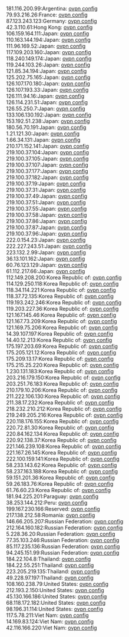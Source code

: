 181.116.200.99:Argentina: [ovpn config](vpn/181_116_200_99.ovpn)  
79.93.216.26:France: [ovpn config](vpn/79_93_216_26.ovpn)  
87.123.243.123:Germany: [ovpn config](vpn/87_123_243_123.ovpn)  
42.3.110.61:Hong Kong: [ovpn config](vpn/42_3_110_61.ovpn)  
106.159.164.111:Japan: [ovpn config](vpn/106_159_164_111.ovpn)  
110.163.144.194:Japan: [ovpn config](vpn/110_163_144_194.ovpn)  
111.96.169.52:Japan: [ovpn config](vpn/111_96_169_52.ovpn)  
117.109.203.160:Japan: [ovpn config](vpn/117_109_203_160.ovpn)  
118.240.149.174:Japan: [ovpn config](vpn/118_240_149_174.ovpn)  
119.244.103.26:Japan: [ovpn config](vpn/119_244_103_26.ovpn)  
121.85.34.194:Japan: [ovpn config](vpn/121_85_34_194.ovpn)  
125.202.75.165:Japan: [ovpn config](vpn/125_202_75_165.ovpn)  
126.107.170.180:Japan: [ovpn config](vpn/126_107_170_180.ovpn)  
126.107.193.33:Japan: [ovpn config](vpn/126_107_193_33.ovpn)  
126.111.94.16:Japan: [ovpn config](vpn/126_111_94_16.ovpn)  
126.114.231.51:Japan: [ovpn config](vpn/126_114_231_51.ovpn)  
126.55.250.7:Japan: [ovpn config](vpn/126_55_250_7.ovpn)  
133.106.130.192:Japan: [ovpn config](vpn/133_106_130_192.ovpn)  
153.192.51.238:Japan: [ovpn config](vpn/153_192_51_238.ovpn)  
180.56.70.191:Japan: [ovpn config](vpn/180_56_70_191.ovpn)  
1.21.121.30:Japan: [ovpn config](vpn/1_21_121_30.ovpn)  
1.66.34.131:Japan: [ovpn config](vpn/1_66_34_131.ovpn)  
210.171.152.141:Japan: [ovpn config](vpn/210_171_152_141.ovpn)  
219.100.37.104:Japan: [ovpn config](vpn/219_100_37_104.ovpn)  
219.100.37.105:Japan: [ovpn config](vpn/219_100_37_105.ovpn)  
219.100.37.107:Japan: [ovpn config](vpn/219_100_37_107.ovpn)  
219.100.37.177:Japan: [ovpn config](vpn/219_100_37_177.ovpn)  
219.100.37.182:Japan: [ovpn config](vpn/219_100_37_182.ovpn)  
219.100.37.19:Japan: [ovpn config](vpn/219_100_37_19.ovpn)  
219.100.37.31:Japan: [ovpn config](vpn/219_100_37_31.ovpn)  
219.100.37.49:Japan: [ovpn config](vpn/219_100_37_49.ovpn)  
219.100.37.51:Japan: [ovpn config](vpn/219_100_37_51.ovpn)  
219.100.37.55:Japan: [ovpn config](vpn/219_100_37_55.ovpn)  
219.100.37.58:Japan: [ovpn config](vpn/219_100_37_58.ovpn)  
219.100.37.86:Japan: [ovpn config](vpn/219_100_37_86.ovpn)  
219.100.37.87:Japan: [ovpn config](vpn/219_100_37_87.ovpn)  
219.100.37.96:Japan: [ovpn config](vpn/219_100_37_96.ovpn)  
222.0.154.23:Japan: [ovpn config](vpn/222_0_154_23.ovpn)  
222.227.243.51:Japan: [ovpn config](vpn/222_227_243_51.ovpn)  
223.132.2.99:Japan: [ovpn config](vpn/223_132_2_99.ovpn)  
36.13.101.162:Japan: [ovpn config](vpn/36_13_101_162.ovpn)  
60.76.123.129:Japan: [ovpn config](vpn/60_76_123_129.ovpn)  
61.112.217.66:Japan: [ovpn config](vpn/61_112_217_66.ovpn)  
112.149.208.200:Korea Republic of: [ovpn config](vpn/112_149_208_200.ovpn)  
114.129.250.118:Korea Republic of: [ovpn config](vpn/114_129_250_118.ovpn)  
118.34.114.221:Korea Republic of: [ovpn config](vpn/118_34_114_221.ovpn)  
118.37.72.135:Korea Republic of: [ovpn config](vpn/118_37_72_135.ovpn)  
119.193.242.246:Korea Republic of: [ovpn config](vpn/119_193_242_246.ovpn)  
119.203.227.36:Korea Republic of: [ovpn config](vpn/119_203_227_36.ovpn)  
121.167.145.46:Korea Republic of: [ovpn config](vpn/121_167_145_46.ovpn)  
121.167.73.209:Korea Republic of: [ovpn config](vpn/121_167_73_209.ovpn)  
121.169.75.206:Korea Republic of: [ovpn config](vpn/121_169_75_206.ovpn)  
14.39.107.197:Korea Republic of: [ovpn config](vpn/14_39_107_197.ovpn)  
14.40.12.213:Korea Republic of: [ovpn config](vpn/14_40_12_213.ovpn)  
175.197.203.69:Korea Republic of: [ovpn config](vpn/175_197_203_69.ovpn)  
175.205.121.12:Korea Republic of: [ovpn config](vpn/175_205_121_12.ovpn)  
175.209.13.17:Korea Republic of: [ovpn config](vpn/175_209_13_17.ovpn)  
175.215.25.220:Korea Republic of: [ovpn config](vpn/175_215_25_220.ovpn)  
1.230.131.183:Korea Republic of: [ovpn config](vpn/1_230_131_183.ovpn)  
203.216.179.150:Korea Republic of: [ovpn config](vpn/203_216_179_150.ovpn)  
203.251.76.183:Korea Republic of: [ovpn config](vpn/203_251_76_183.ovpn)  
210.179.10.206:Korea Republic of: [ovpn config](vpn/210_179_10_206.ovpn)  
211.222.106.130:Korea Republic of: [ovpn config](vpn/211_222_106_130.ovpn)  
211.38.17.232:Korea Republic of: [ovpn config](vpn/211_38_17_232.ovpn)  
218.232.210.212:Korea Republic of: [ovpn config](vpn/218_232_210_212.ovpn)  
219.249.205.216:Korea Republic of: [ovpn config](vpn/219_249_205_216.ovpn)  
220.118.176.155:Korea Republic of: [ovpn config](vpn/220_118_176_155.ovpn)  
220.72.81.30:Korea Republic of: [ovpn config](vpn/220_72_81_30.ovpn)  
220.84.162.134:Korea Republic of: [ovpn config](vpn/220_84_162_134.ovpn)  
220.92.138.37:Korea Republic of: [ovpn config](vpn/220_92_138_37.ovpn)  
221.146.239.108:Korea Republic of: [ovpn config](vpn/221_146_239_108.ovpn)  
221.167.26.145:Korea Republic of: [ovpn config](vpn/221_167_26_145.ovpn)  
222.100.159.141:Korea Republic of: [ovpn config](vpn/222_100_159_141.ovpn)  
58.233.143.62:Korea Republic of: [ovpn config](vpn/58_233_143_62.ovpn)  
58.237.163.188:Korea Republic of: [ovpn config](vpn/58_237_163_188.ovpn)  
59.151.201.36:Korea Republic of: [ovpn config](vpn/59_151_201_36.ovpn)  
59.26.183.76:Korea Republic of: [ovpn config](vpn/59_26_183_76.ovpn)  
61.76.60.23:Korea Republic of: [ovpn config](vpn/61_76_60_23.ovpn)  
181.94.225.201:Paraguay: [ovpn config](vpn/181_94_225_201.ovpn)  
38.253.144.212:Peru: [ovpn config](vpn/38_253_144_212.ovpn)  
199.167.230.166:Reserved: [ovpn config](vpn/199_167_230_166.ovpn)  
217.138.212.58:Romania: [ovpn config](vpn/217_138_212_58.ovpn)  
146.66.205.207:Russian Federation: [ovpn config](vpn/146_66_205_207.ovpn)  
212.164.160.182:Russian Federation: [ovpn config](vpn/212_164_160_182.ovpn)  
5.228.36.20:Russian Federation: [ovpn config](vpn/5_228_36_20.ovpn)  
77.35.103.246:Russian Federation: [ovpn config](vpn/77_35_103_246.ovpn)  
85.117.235.136:Russian Federation: [ovpn config](vpn/85_117_235_136.ovpn)  
94.245.151.99:Russian Federation: [ovpn config](vpn/94_245_151_99.ovpn)  
184.22.104.8:Thailand: [ovpn config](vpn/184_22_104_8.ovpn)  
184.22.55.251:Thailand: [ovpn config](vpn/184_22_55_251.ovpn)  
223.205.219.135:Thailand: [ovpn config](vpn/223_205_219_135.ovpn)  
49.228.97.197:Thailand: [ovpn config](vpn/49_228_97_197.ovpn)  
108.160.238.79:United States: [ovpn config](vpn/108_160_238_79.ovpn)  
212.193.2.150:United States: [ovpn config](vpn/212_193_2_150.ovpn)  
45.130.166.186:United States: [ovpn config](vpn/45_130_166_186.ovpn)  
68.118.172.182:United States: [ovpn config](vpn/68_118_172_182.ovpn)  
98.196.31.114:United States: [ovpn config](vpn/98_196_31_114.ovpn)  
117.5.78.211:Viet Nam: [ovpn config](vpn/117_5_78_211.ovpn)  
14.169.83.124:Viet Nam: [ovpn config](vpn/14_169_83_124.ovpn)  
42.116.166.220:Viet Nam: [ovpn config](vpn/42_116_166_220.ovpn)  
